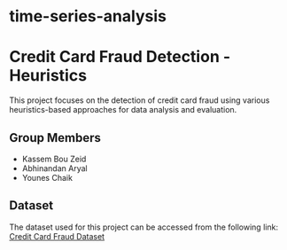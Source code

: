 # time-series-analysis


# Credit Card Fraud Detection - Heuristics

This project focuses on the detection of credit card fraud using various heuristics-based approaches for data analysis and evaluation.

## Group Members
- Kassem Bou Zeid
- Abhinandan Aryal
- Younes Chaik



## Dataset
The dataset used for this project can be accessed from the following link: [Credit Card Fraud Dataset](../data/creditcard.csv)
